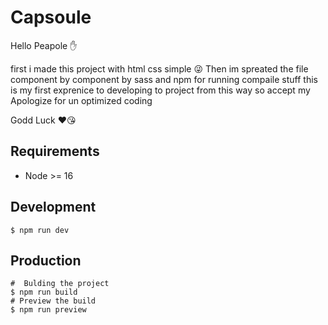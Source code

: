 # Capsoule
Hello Peapole ✋

first i made this project with html css simple 😜 Then im spreated the file component by component by sass and npm for running 
compaile stuff this is my first exprenice to developing to project from this way so accept my Apologize for un optimized coding

Godd Luck ❤😘

 ## Requirements
 
 - Node >= 16

## Development

```shell
$ npm run dev
```

## Production

 ```shell
#  Bulding the project
$ npm run build
# Preview the build
$ npm run preview 
 ```
